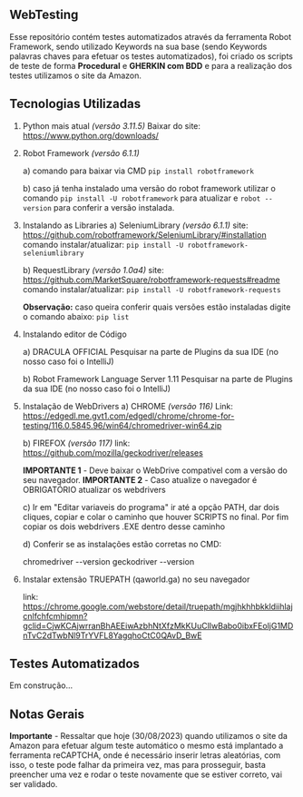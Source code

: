 ## WebTesting
Esse repositório contém testes automatizados através da ferramenta Robot Framework, sendo utilizado Keywords na sua base (sendo Keywords palavras chaves para efetuar os testes automatizados), foi criado os scripts de teste de forma **Procedural** e **GHERKIN com BDD**  e para a realização dos testes utilizamos o site da Amazon. 
## Tecnologias Utilizadas

 1. Python mais atual  *(versão 3.11.5)* Baixar do site:
    https://www.python.org/downloads/
 2. Robot Framework *(versão 6.1.1)*
    
	a) comando para baixar via CMD `pip install robotframework`

	b) caso já tenha instalado uma versão do robot framework utilizar o comando `pip install -U robotframework` para atualizar e `robot --version` para conferir a versão instalada.
	
 4. Instalando as Libraries
	a) SeleniumLibrary *(versão 6.1.1)*
	site: https://github.com/robotframework/SeleniumLibrary/#installation
	comando instalar/atualizar: `pip install -U robotframework-seleniumlibrary`	

	b) RequestLibrary *(versão 1.0a4)*
	site: https://github.com/MarketSquare/robotframework-requests#readme
	comando instalar/atualizar: `pip install -U robotframework-requests`

	**Observação:** caso queira conferir quais versões estão instaladas digite o comando abaixo: `pip list`

 5. Instalando editor de Código

	a) DRACULA OFFICIAL
Pesquisar na parte de Plugins da sua IDE (no nosso caso foi o IntelliJ) 
	
	b) Robot Framework Language Server 1.11
Pesquisar na parte de Plugins da sua IDE (no nosso caso foi o IntelliJ) 

 6. Instalação de WebDrivers
	a) CHROME *(versão 116)*
	Link: 
	https://edgedl.me.gvt1.com/edgedl/chrome/chrome-for-testing/116.0.5845.96/win64/chromedriver-win64.zip	
	
	b) FIREFOX *(versão 117)*
		link: https://github.com/mozilla/geckodriver/releases	
		
	**IMPORTANTE 1** - Deve baixar o WebDrive compativel com a versão do seu navegador.
	**IMPORTANTE 2** - Caso atualize o navegador é OBRIGATÓRIO atualizar os webdrivers
	
	c) Ir em "Editar variaveis do programa" ir até a opção PATH, dar dois cliques, copiar e colar o caminho que houver SCRIPTS no final. Por fim copiar os dois webdrivers .EXE dentro desse caminho 

	d) Conferir se as instalações estão corretas no CMD:

    chromedriver --version
    geckodriver --version

 7. Instalar extensão TRUEPATH (qaworld.ga) no seu navegador

	  link: https://chrome.google.com/webstore/detail/truepath/mgjhkhhbkkldiihlajcnlfchfcmhipmn?gclid=CjwKCAjwrranBhAEEiwAzbhNtXfzMkKUuClIwBabo0ibxFEoljG1MDnTvC2dTwbNl9TrYVFL8YagqhoCtC0QAvD_BwE

## Testes Automatizados
Em construção...

## Notas Gerais
**Importante** - Ressaltar que hoje (30/08/2023) quando utilizamos o site da Amazon para efetuar algum teste automático o mesmo está implantado a ferramenta reCAPTCHA, onde é necessário inserir letras aleatórias, com isso, o teste pode falhar da primeira vez, mas para prosseguir, basta preencher uma vez e rodar o teste novamente que se estiver correto, vai ser validado.
